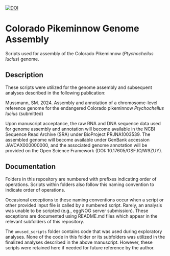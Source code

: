 [![DOI](https://zenodo.org/badge/580083445.svg)](https://zenodo.org/doi/10.5281/zenodo.10626886)

# Colorado Pikeminnow Genome Assembly
Scripts used for assembly of the Colorado Pikeminnow (*Ptychocheilus lucius*) genome.

## Description
These scripts were utilized for the genome assembly and subsequent analyses described in the following publication:

Mussmann, SM. 2024. Assembly and annotation of a chromosome-level reference genome for the endangered Colorado pikeminnow *Ptychocheilus lucius* (submitted)

Upon manuscript acceptance, the raw RNA and DNA sequence data used for genome assembly and annotation will become available in the NCBI Sequence Read Archive (SRA) under BioProject PRJNA1003539. The assembled genome will become available under GenBank accession JAVCAX000000000, and the associated genome annotation will be provided on the Open Science Framework (DOI: 10.17605/OSF.IO/W9ZUY). 

## Documentation
Folders in this repository are numbered with prefixes indicating order of operations. Scripts within folders also follow this naming convention to indicate order of operations. 

Occasional exceptions to these naming conventions occur when a script or other provided input file is called by a numbered script. Rarely, an analysis was unable to be scripted (e.g., eggNOG server submission). These exceptions are documented using README.md files which appear in the relevant subfolders of this repository.

The `unused_scripts` folder contains code that was used during exploratory analyses. None of the code in this folder or its subfolders was utilized in the finalized analyses described in the above manuscript. However, these scripts were retained here if needed for future reference by the author.
